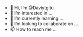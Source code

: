 - 👋 Hi, I’m @Daviytgitu
- 👀 I’m interested in ...
- 🌱 I’m currently learning ...
- 💞️ I’m looking to collaborate on ...
- 📫 How to reach me ...

<!---
Daviytgitu/Daviytgitu is a ✨ special ✨ repository because its `README.md` (this file) appears on your GitHub profile.
You can click the Preview link to take a look at your changes.
--->
